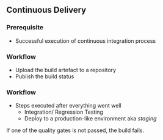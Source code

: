 ## Continuous Delivery


### Prerequisite
- Successful execution of continuous integration process


### Workflow
- Upload the build artefact to a repository
- Publish the build status


### Workflow
- Steps executed after everything went well
  - Integration/ Regression Testing 
  - Deploy to a production-like environment aka *staging*

If one of the quality gates is not passed, the build fails.

